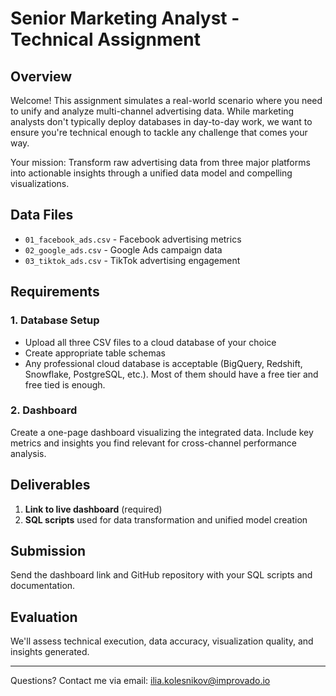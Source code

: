 # Senior Marketing Analyst - Technical Assignment

## Overview
Welcome! This assignment simulates a real-world scenario where you need to unify and analyze multi-channel advertising data. While marketing analysts don't typically deploy databases in day-to-day work, we want to ensure you're technical enough to tackle any challenge that comes your way.

Your mission: Transform raw advertising data from three major platforms into actionable insights through a unified data model and compelling visualizations.

## Data Files
- `01_facebook_ads.csv` - Facebook advertising metrics
- `02_google_ads.csv` - Google Ads campaign data
- `03_tiktok_ads.csv` - TikTok advertising engagement

## Requirements

### 1. Database Setup
- Upload all three CSV files to a cloud database of your choice
- Create appropriate table schemas
- Any professional cloud database is acceptable (BigQuery, Redshift, Snowflake, PostgreSQL, etc.). Most of them should have a free tier and free tied is enough.

### 2. Dashboard
Create a one-page dashboard visualizing the integrated data. Include key metrics and insights you find relevant for cross-channel performance analysis.

## Deliverables

1. **Link to live dashboard** (required)
2. **SQL scripts** used for data transformation and unified model creation

## Submission
Send the dashboard link and GitHub repository with your SQL scripts and documentation.

## Evaluation
We'll assess technical execution, data accuracy, visualization quality, and insights generated.

---

Questions? Contact me via email: ilia.kolesnikov@improvado.io
